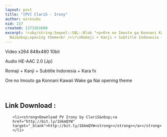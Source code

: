 ```yaml
---
layout: post
title: "[PV] ClariS - Irony"
author: wiresubs
nid: 157
created: 1373361600
excerpt: !ruby/string:Sequel::SQL::Blob "<p>Ore no Imouto ga Konnani Kawaii Wake ga
  Nai&nbsp;opening theme<br />\r\nRomaji + Kanji + Subtitle Indonesia + Kara fx</p>\r\n"
---
```

<p class="rtecenter">Video x264 848x480 10bit<br />
Audio HE-AAC 2.0 [Jp]<br />
Romaji + Kanji + Subtitle Indonesia&nbsp;+ Kara fx<br />
Ore no Imouto ga Konnani Kawaii Wake ga Nai&nbsp;opening theme</p>

<p class="rtecenter">&nbsp;</p>

<h2>Link Download :&nbsp;</h2>

<ul>
	<li><strong>Download PV Irony by ClariS&nbsp;<a href="http://bit.ly/1bkmQYW" target="_blank">http://bit.ly/1bkmQYW<strong>​</strong></a></strong></li>
</ul>
